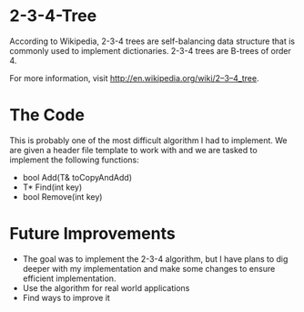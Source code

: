 2-3-4-Tree
==========

According to Wikipedia, 2-3-4 trees are self-balancing data structure that is commonly used to implement dictionaries. 2-3-4 trees are B-trees of order 4.

For more information, visit http://en.wikipedia.org/wiki/2–3–4_tree.

The Code
=================
This is probably one of the most difficult algorithm I had to implement. We are given a header file template to work with and we are tasked to implement the following functions:
- bool Add(T& toCopyAndAdd)
- T* Find(int key)
- bool Remove(int key)

Future Improvements
===================
- The goal was to implement the 2-3-4 algorithm, but I have plans to dig deeper with my implementation and make some changes to ensure efficient implementation.
- Use the algorithm for real world applications
- Find ways to improve it
